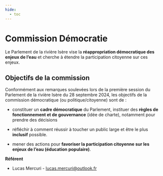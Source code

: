 ```yaml
---
hide:
  - toc
---
```


# Commission Démocratie

Le Parlement de la rivière Isère vise la **réappropriation démocratique des enjeux de l’eau** et cherche à étendre la participation citoyenne sur ces enjeux.

## Objectifs de la commission

Conformément aux remarques soulevées lors de la première session du Parlement de la rivière Isère du 28 septembre 2024, les objectifs de la commission démocratique (ou politique/citoyenne) sont de : 

- constituer un **cadre démocratique** du Parlement, instituer des **règles de fonctionnement et de gouvernance** (idée de charte), notamment pour prendre des décisions

- réfléchir à comment réussir à toucher un public large et être le plus **inclusif** possible.

- mener des actions pour **favoriser la participation citoyenne sur les enjeux de l’eau (éducation populaire)**.

**Référent**

* Lucas Mercuri - lucas.mercuri@outlook.fr
